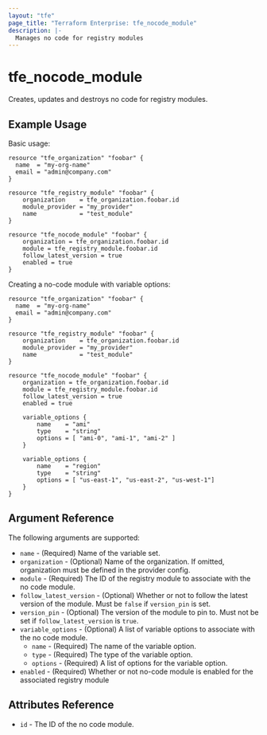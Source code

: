 ```yaml
---
layout: "tfe"
page_title: "Terraform Enterprise: tfe_nocode_module"
description: |-
  Manages no code for registry modules
---
```


# tfe_nocode_module

Creates, updates and destroys no code for registry modules.

## Example Usage

Basic usage:

```hcl
resource "tfe_organization" "foobar" {
  name  = "my-org-name"
  email = "admin@company.com"
}

resource "tfe_registry_module" "foobar" {
	organization    = tfe_organization.foobar.id
	module_provider = "my_provider"
	name            = "test_module"
}

resource "tfe_nocode_module" "foobar" {
	organization = tfe_organization.foobar.id
	module = tfe_registry_module.foobar.id
	follow_latest_version = true
	enabled = true
}
```

Creating a no-code module with variable options:

```hcl
resource "tfe_organization" "foobar" {
  name  = "my-org-name"
  email = "admin@company.com"
}

resource "tfe_registry_module" "foobar" {
	organization    = tfe_organization.foobar.id
	module_provider = "my_provider"
	name            = "test_module"
}

resource "tfe_nocode_module" "foobar" {
	organization = tfe_organization.foobar.id
	module = tfe_registry_module.foobar.id
	follow_latest_version = true
	enabled = true

	variable_options {
		name    = "ami"
		type    = "string"
		options = [ "ami-0", "ami-1", "ami-2" ]
	}

	variable_options {
		name    = "region"
		type    = "string"
		options = [ "us-east-1", "us-east-2", "us-west-1"]
	}
}
```

## Argument Reference

The following arguments are supported:

- `name` - (Required) Name of the variable set.
- `organization` - (Optional) Name of the organization. If omitted, organization must be defined in the provider config.
- `module` - (Required) The ID of the registry module to associate with the no code module.
- `follow_latest_version` - (Optional) Whether or not to follow the latest version of the module. Must be `false` if `version_pin` is set.
- `version_pin` - (Optional) The version of the module to pin to. Must not be set if `follow_latest_version` is `true`.
- `variable_options` - (Optional) A list of variable options to associate with the no code module.
  - `name` - (Required) The name of the variable option.
  - `type` - (Required) The type of the variable option.
  - `options` - (Required) A list of options for the variable option.
- `enabled` - (Required) Whether or not no-code module is enabled for the associated registry module

## Attributes Reference

- `id` - The ID of the no code module.
